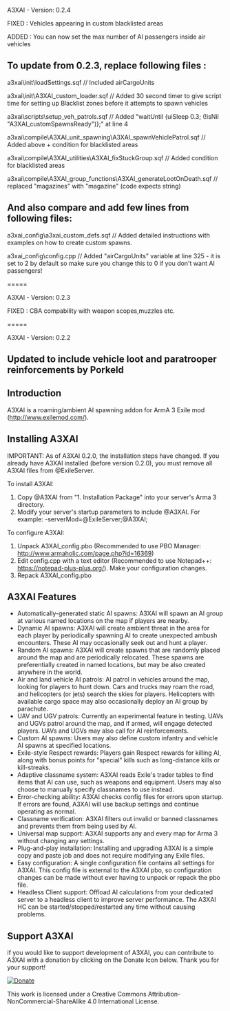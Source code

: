 A3XAI - Version: 0.2.4

FIXED :  Vehicles appearing in custom blacklisted areas

ADDED : You can now set the max number of AI passengers inside air vehicles

To update from 0.2.3, replace following files : 
---

a3xai\init\loadSettings.sqf                 //  Included airCargoUnits

a3xai\init\A3XAI_custom_loader.sqf          //  Added 30 second timer to give script time for setting up Blacklist zones before it attempts to spawn vehicles

a3xai\scripts\setup_veh_patrols.sqf         //  Added "waitUntil {uiSleep 0.3; (!isNil "A3XAI_customSpawnsReady")};" at line 4

a3xai\compile\A3XAI_unit_spawning\A3XAI_spawnVehiclePatrol.sqf          //  Added above + condition for blacklisted areas

a3xai\compile\A3XAI_utilities\A3XAI_fixStuckGroup.sqf                   //  Added condition for blacklisted areas

a3xai\compile\A3XAI_group_functions\A3XAI_generateLootOnDeath.sqf       //  replaced "magazines" with "magazine" (code expects string)


And also compare and add few lines from following files:
---

a3xai_config\a3xai_custom_defs.sqf          //  Added detailed instructions with examples on how to create custom spawns.

a3xai_config\config.cpp                     //  Added "airCargoUnits" variable at line 325 - it is set to 2 by default so make sure you change this to 0 if you don't want AI passengers!

=====

A3XAI - Version: 0.2.3

FIXED :  CBA compability with weapon scopes,muzzles etc.

=====

A3XAI - Version: 0.2.2

Updated to include vehicle loot and paratrooper reinforcements by Porkeld
---

Introduction
---
A3XAI is a roaming/ambient AI spawning addon for ArmA 3 Exile mod (http://www.exilemod.com/).

Installing A3XAI
---
IMPORTANT: As of A3XAI 0.2.0, the installation steps have changed. If you already have A3XAI installed (before version 0.2.0), you must remove all A3XAI files from @ExileServer.

To install A3XAI:

1. Copy @A3XAI from "1. Installation Package" into your server's Arma 3 directory.
2. Modify your server's startup parameters to include @A3XAI. For example: -serverMod=@ExileServer;@A3XAI;

To configure A3XAI:

1. Unpack A3XAI_config.pbo (Recommended to use PBO Manager: http://www.armaholic.com/page.php?id=16369)
2. Edit config.cpp with a text editor (Recommended to use Notepad++: https://notepad-plus-plus.org/). Make your configuration changes.
3. Repack A3XAI_config.pbo

A3XAI Features
---

* Automatically-generated static AI spawns: A3XAI will spawn an AI group at various named locations on the map if players are nearby.
* Dynamic AI spawns: A3XAI will create ambient threat in the area for each player by periodically spawning AI to create unexpected ambush encounters. These AI may occasionally seek out and hunt a player.
* Random AI spawns: A3XAI will create spawns that are randomly placed around the map and are periodically relocated. These spawns are preferentially created in named locations, but may be also created anywhere in the world.
* Air and land vehicle AI patrols: AI patrol in vehicles around the map, looking for players to hunt down. Cars and trucks may roam the road, and helicopters (or jets) search the skies for players. Helicopters with available cargo space may also occasionally deploy an AI group by parachute.
* UAV and UGV patrols: Currently an experimental feature in testing. UAVs and UGVs patrol around the map, and if armed, will engage detected players. UAVs and UGVs may also call for AI reinforcements.
* Custom AI spawns: Users may also define custom infantry and vehicle AI spawns at specified locations.
* Exile-style Respect rewards: Players gain Respect rewards for killing AI, along with bonus points for "special" kills such as long-distance kills or kill-streaks.
* Adaptive classname system: A3XAI reads Exile's trader tables to find items that AI can use, such as weapons and equipment. Users may also choose to manually specify classnames to use instead.
* Error-checking ability: A3XAI checks config files for errors upon startup. If errors are found, A3XAI will use backup settings and continue operating as normal.
* Classname verification: A3XAI filters out invalid or banned classnames and prevents them from being used by AI.
* Universal map support: A3XAI supports any and every map for Arma 3 without changing any settings.
* Plug-and-play installation: Installing and upgrading A3XAI is a simple copy and paste job and does not require modifying any Exile files.
* Easy configuration: A single configuration file contains all settings for A3XAI. This config file is external to the A3XAI pbo, so configuration changes can be made without ever having to unpack or repack the pbo file.
* Headless Client support: Offload AI calculations from your dedicated server to a headless client to improve server performance. The A3XAI HC can be started/stopped/restarted any time without causing problems.

Support A3XAI
---
if you would like to support development of A3XAI, you can contribute to A3XAI with a donation by clicking on the Donate Icon below. Thank you for your support!

[![Donate](https://www.paypalobjects.com/en_US/i/btn/btn_donate_LG.gif)](https://www.paypal.com/cgi-bin/webscr?cmd=_s-xclick&hosted_button_id=9PESMPV4SQFDJ)


This work is licensed under a Creative Commons Attribution-NonCommercial-ShareAlike 4.0 International License.
